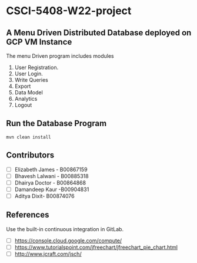 # CSCI-5408-W22-project



## A Menu Driven Distributed Database deployed on GCP VM Instance

The menu Driven program includes modules
1. User Registration.
2. User Login.
3. Write Queries
4. Export
5. Data Model
6. Analytics
7. Logout


## Run the Database Program
```
mvn clean install
```

## Contributors 

- [ ] Elizabeth James - B00867159 
- [ ] Bhavesh Lalwani - B00885318
- [ ] Dhairya Doctor - B00864868
- [ ] Damandeep Kaur -B00904831
- [ ] Aditya Dixit- B00874076

## References

Use the built-in continuous integration in GitLab.

- [ ] https://console.cloud.google.com/compute/
- [ ] https://www.tutorialspoint.com/jfreechart/jfreechart_pie_chart.html
- [ ] http://www.jcraft.com/jsch/

